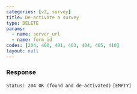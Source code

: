```yaml
---
categories: [v2, survey]
title: De-activate a survey
type: DELETE
params: 
  - name: server_url 
  - name: form_id
codes: [204, 400, 401, 403, 404, 405, 410]
layout: null
---
```


### Response


```Status: 204 OK (found and de-activated)```
```[EMPTY]```
